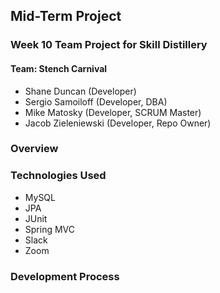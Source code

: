  ## Mid-Term Project

 ### Week 10 Team Project for Skill Distillery

 #### Team: Stench Carnival

 * Shane Duncan (Developer)
 * Sergio Samoiloff (Developer, DBA)
 * Mike Matosky (Developer, SCRUM Master)
 * Jacob Zieleniewski (Developer, Repo Owner)

 ### Overview


 ### Technologies Used
 * MySQL
 * JPA
 * JUnit
 * Spring MVC
 * Slack
 * Zoom


 ### Development Process
